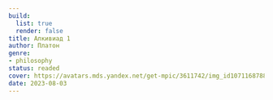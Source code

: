 ```yaml
---
build:
  list: true
  render: false
title: Алкивиад 1
author: Платон
genre:
- philosophy
status: readed
cover: https://avatars.mds.yandex.net/get-mpic/3611742/img_id1071168788852537229.jpeg/orig
date: 2023-08-03
---
```


